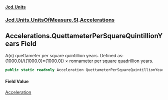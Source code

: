 #### [Jcd.Units](index.md 'index')
### [Jcd.Units.UnitsOfMeasure.SI](Jcd.Units.UnitsOfMeasure.SI.md 'Jcd.Units.UnitsOfMeasure.SI').[Accelerations](Accelerations.md 'Jcd.Units.UnitsOfMeasure.SI.Accelerations')

## Accelerations.QuettameterPerSquareQuintillionYears Field

A(n) quettameter per square quintillion years. Defined as: (1000.0)/((1000.0)*(1000.0)) × ronnameter per square quadrillion years.

```csharp
public static readonly Acceleration QuettameterPerSquareQuintillionYears;
```

#### Field Value
[Acceleration](Acceleration.md 'Jcd.Units.UnitTypes.Acceleration')